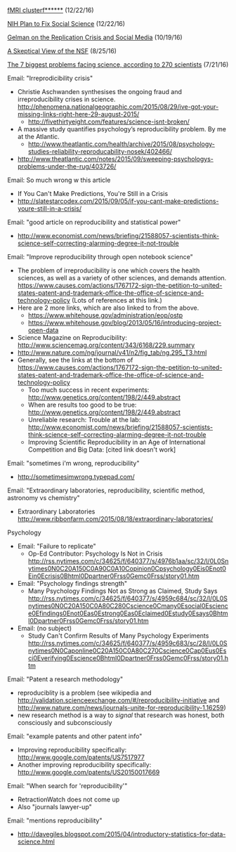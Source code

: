 [fMRI clusterf******](http://andrewgelman.com/2016/12/10/fmri-clusterf/) (12/22/16)

[NIH Plan to Fix Social Science](http://marginalrevolution.com/marginalrevolution/2016/11/nih-plan-fix-social-science.html) (12/22/16)

[Gelman on the Replication Crisis and Social Media](http://marginalrevolution.com/marginalrevolution/2016/09/gelman-replication-crisis-social-media.html) (10/19/16)

[A Skeptical View of the NSF](http://marginalrevolution.com/marginalrevolution/2016/08/a-skeptical-view-of-the-nsf.html) (8/25/16)

[The 7 biggest problems facing science, according to 270 scientists](http://www.vox.com/2016/7/14/12016710/science-challeges-research-funding-peer-review-process) (7/21/16)

Email: "Irreprodicibility crisis"
* Christie Aschwanden synthesises the ongoing fraud and irreproducibility crises in science. http://phenomena.nationalgeographic.com/2015/08/29/ive-got-your-missing-links-right-here-29-august-2015/
  * http://fivethirtyeight.com/features/science-isnt-broken/
* A massive study quantifies psychology’s reproducibility problem. By me at the Atlantic.
  * http://www.theatlantic.com/health/archive/2015/08/psychology-studies-reliability-reproducability-nosek/402466/
* http://www.theatlantic.com/notes/2015/09/sweeping-psychologys-problems-under-the-rug/403726/

Email: So much wrong w this article
* If You Can't Make Predictions, You're Still in a Crisis
* http://slatestarcodex.com/2015/09/05/if-you-cant-make-predictions-youre-still-in-a-crisis/

Email: "good article on reproducibility and statistical power"
* http://www.economist.com/news/briefing/21588057-scientists-think-science-self-correcting-alarming-degree-it-not-trouble

Email: "Improve reproducibility through open notebook science"
* The problem of irreproducibility is one which covers the health sciences, as well as a variety of other sciences, and demands attention. https://www.causes.com/actions/1767172-sign-the-petition-to-united-states-patent-and-trademark-office-the-office-of-science-and-technology-policy  (Lots of references at this link.)
* Here are 2 more links, which are also linked to from the above.
  * https://www.whitehouse.gov/administration/eop/ostp
  * https://www.whitehouse.gov/blog/2013/05/16/introducing-project-open-data
* Science Magazine on Reproducibility: http://www.sciencemag.org/content/343/6168/229.summary
* http://www.nature.com/ng/journal/v41/n2/fig_tab/ng.295_T3.html
* Generally, see the links at the bottom of https://www.causes.com/actions/1767172-sign-the-petition-to-united-states-patent-and-trademark-office-the-office-of-science-and-technology-policy
  * Too much success in recent experiments: http://www.genetics.org/content/198/2/449.abstract
  * When are results too good to be true: http://www.genetics.org/content/198/2/449.abstract
  * Unreliable research: Trouble at the lab: http://www.economist.com/news/briefing/21588057-scientists-think-science-self-correcting-alarming-degree-it-not-trouble
  * Improving Scientific Reproducibility in an Age of International Competition and Big Data: [cited link doesn't work]

Email: "sometimes i'm wrong, reproducibility"
* http://sometimesimwrong.typepad.com/

Email: "Extraordinary laboratories, reproducibility, scientific method, astronomy vs chemistry"
* Extraordinary Laboratories http://www.ribbonfarm.com/2015/08/18/extraordinary-laboratories/

Psychology
* Email: "Failure to replicate"
  * Op-Ed Contributor: Psychology Is Not in Crisis http://rss.nytimes.com/c/34625/f/640377/s/4976b1aa/sc/32/l/0L0Snytimes0N0C20A150C0A90C0A10Copinion0Cpsychology0Eis0Enot0Ein0Ecrisis0Bhtml0Dpartner0Frss0Gemc0Frss/story01.htm
* Email: "Psychology findings strength"
  * Many Psychology Findings Not as Strong as Claimed, Study Says http://rss.nytimes.com/c/34625/f/640377/s/4959c684/sc/32/l/0L0Snytimes0N0C20A150C0A80C280Cscience0Cmany0Esocial0Escience0Efindings0Enot0Eas0Estrong0Eas0Eclaimed0Estudy0Esays0Bhtml0Dpartner0Frss0Gemc0Frss/story01.htm
* Email: (no subject)
  * Study Can't Confirm Results of Many Psychology Experiments http://rss.nytimes.com/c/34625/f/640377/s/4959c683/sc/28/l/0L0Snytimes0N0Caponline0C20A150C0A80C270Cscience0Cap0Eus0Esci0Everifying0Escience0Bhtml0Dpartner0Frss0Gemc0Frss/story01.htm

Email: "Patent a research methodology"
* reproduciblity is a problem (see wikipedia and http://validation.scienceexchange.com/#/reproducibility-initiative and http://www.nature.com/news/journals-unite-for-reproducibility-1.16259)
* new research method is a way to _signal_ that research was honest, both consciously and subconsciously

Email: "example patents and other patent info"
* Improving reproducibility specifically: http://www.google.com/patents/US7517977
* Another improving reproducibility specifically: http://www.google.com/patents/US20150017669

Email: "When search for 'reproducibility'"
* RetractionWatch does not come up
* Also "journals lawyer-up"

Email: "mentions reproducibility"
* http://davegiles.blogspot.com/2015/04/introductory-statistics-for-data-science.html